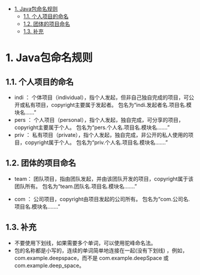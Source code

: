- [1. Java包命名规则](#1-java包命名规则)
  - [1.1. 个人项目的命名](#11-个人项目的命名)
  - [1.2. 团体的项目命名](#12-团体的项目命名)
  - [1.3. 补充](#13-补充)

# 1. Java包命名规则

## 1.1. 个人项目的命名

- indi ：
个体项目（individual），指个人发起，但非自己独自完成的项目，可公开或私有项目，copyright主要属于发起者。
包名为“indi.发起者名.项目名.模块名……”
- pers ：
个人项目（personal），指个人发起，独自完成，可分享的项目，copyright主要属于个人。
包名为“pers.个人名.项目名.模块名.……”
- priv ：
私有项目（private），指个人发起，独自完成，非公开的私人使用的项目，copyright属于个人。
包名为“priv.个人名.项目名.模块名.……”

## 1.2. 团体的项目命名

- team：
团队项目，指由团队发起，并由该团队开发的项目，copyright属于该团队所有。
包名为“team.团队名.项目名.模块名.……”

- com ：
公司项目，copyright由项目发起的公司所有。
包名为“com.公司名.项目名.模块名.……”

## 1.3. 补充

- 不要使用下划线，如果需要多个单词，可以使用驼峰命名法。
- 包的名称都是小写的，连续的单词简单地连接在一起(没有下划线) ，例如，com.example.deepspace，而不是 com.example.deepSpace 或 com.example.deep_space。
